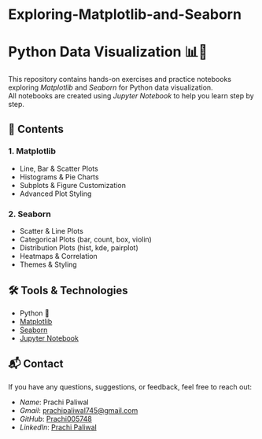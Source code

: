 # Exploring-Matplotlib-and-Seaborn
# Python Data Visualization 📊🎨  

This repository contains hands-on exercises and practice notebooks exploring *Matplotlib* and *Seaborn* for Python data visualization.  
All notebooks are created using *Jupyter Notebook* to help you learn step by step.  

## 📂 Contents  

### 1. Matplotlib  
- Line, Bar & Scatter Plots  
- Histograms & Pie Charts  
- Subplots & Figure Customization  
- Advanced Plot Styling  

### 2. Seaborn  
- Scatter & Line Plots  
- Categorical Plots (bar, count, box, violin)  
- Distribution Plots (hist, kde, pairplot)  
- Heatmaps & Correlation  
- Themes & Styling  

## 🛠 Tools & Technologies  
- Python 🐍  
- [Matplotlib](https://matplotlib.org/)  
- [Seaborn](https://seaborn.pydata.org/)  
- [Jupyter Notebook](https://jupyter.org/)

## 📬 Contact  

If you have any questions, suggestions, or feedback, feel free to reach out:  

- *Name*: Prachi Paliwal
- *Gmail*: prachipaliwal745@gmail.com 
- *GitHub*: [Prachi005748](https://github.com/Prachi005748)  
- *LinkedIn*: [Prachi Paliwal](https://www.linkedin.com/in/prachi-paliwal-799126268/)  

